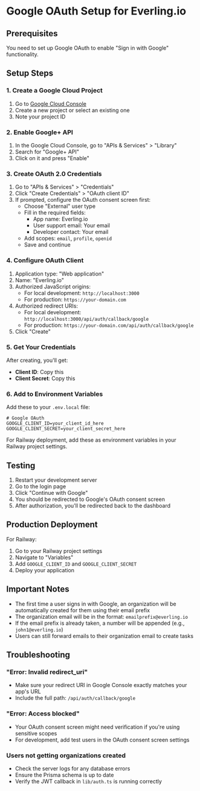 # Google OAuth Setup for Everling.io

## Prerequisites
You need to set up Google OAuth to enable "Sign in with Google" functionality.

## Setup Steps

### 1. Create a Google Cloud Project
1. Go to [Google Cloud Console](https://console.cloud.google.com/)
2. Create a new project or select an existing one
3. Note your project ID

### 2. Enable Google+ API
1. In the Google Cloud Console, go to "APIs & Services" > "Library"
2. Search for "Google+ API"
3. Click on it and press "Enable"

### 3. Create OAuth 2.0 Credentials
1. Go to "APIs & Services" > "Credentials"
2. Click "Create Credentials" > "OAuth client ID"
3. If prompted, configure the OAuth consent screen first:
   - Choose "External" user type
   - Fill in the required fields:
     - App name: Everling.io
     - User support email: Your email
     - Developer contact: Your email
   - Add scopes: `email`, `profile`, `openid`
   - Save and continue

### 4. Configure OAuth Client
1. Application type: "Web application"
2. Name: "Everling.io"
3. Authorized JavaScript origins:
   - For local development: `http://localhost:3000`
   - For production: `https://your-domain.com`
4. Authorized redirect URIs:
   - For local development: `http://localhost:3000/api/auth/callback/google`
   - For production: `https://your-domain.com/api/auth/callback/google`
5. Click "Create"

### 5. Get Your Credentials
After creating, you'll get:
- **Client ID**: Copy this
- **Client Secret**: Copy this

### 6. Add to Environment Variables

Add these to your `.env.local` file:

```env
# Google OAuth
GOOGLE_CLIENT_ID=your_client_id_here
GOOGLE_CLIENT_SECRET=your_client_secret_here
```

For Railway deployment, add these as environment variables in your Railway project settings.

## Testing

1. Restart your development server
2. Go to the login page
3. Click "Continue with Google"
4. You should be redirected to Google's OAuth consent screen
5. After authorization, you'll be redirected back to the dashboard

## Production Deployment

For Railway:
1. Go to your Railway project settings
2. Navigate to "Variables"
3. Add `GOOGLE_CLIENT_ID` and `GOOGLE_CLIENT_SECRET`
4. Deploy your application

## Important Notes

- The first time a user signs in with Google, an organization will be automatically created for them using their email prefix
- The organization email will be in the format: `emailprefix@everling.io`
- If the email prefix is already taken, a number will be appended (e.g., `john1@everling.io`)
- Users can still forward emails to their organization email to create tasks

## Troubleshooting

### "Error: Invalid redirect_uri"
- Make sure your redirect URI in Google Console exactly matches your app's URL
- Include the full path: `/api/auth/callback/google`

### "Error: Access blocked"
- Your OAuth consent screen might need verification if you're using sensitive scopes
- For development, add test users in the OAuth consent screen settings

### Users not getting organizations created
- Check the server logs for any database errors
- Ensure the Prisma schema is up to date
- Verify the JWT callback in `lib/auth.ts` is running correctly
